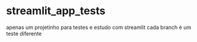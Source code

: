 # streamlit_app_tests
apenas um projetinho para testes e estudo com streamlit
cada branch é um teste diferente
